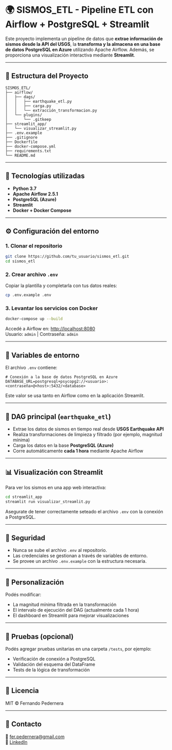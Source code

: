 # 🌍 SISMOS_ETL - Pipeline ETL con Airflow + PostgreSQL + Streamlit

Este proyecto implementa un pipeline de datos que **extrae información de sismos desde la API del USGS**, la **transforma y la almacena en una base de datos PostgreSQL en Azure** utilizando Apache Airflow. Además, se proporciona una visualización interactiva mediante **Streamlit**.

---

## 📁 Estructura del Proyecto

```
SISMOS_ETL/
├── airflow/
│   ├── dags/
│   │   ├── earthquake_etl.py
│   │   ├── carga.py
│   │   └── extracción_transformacion.py
│   └── plugins/
│       └── .gitkeep
├── streamlit_app/
│   └── visualizar_streamlit.py
├── .env.example
├── .gitignore
├── Dockerfile
├── docker-compose.yml
├── requirements.txt
└── README.md
```

---

## 🚀 Tecnologías utilizadas

- **Python 3.7**
- **Apache Airflow 2.5.1**
- **PostgreSQL (Azure)**
- **Streamlit**
- **Docker + Docker Compose**

---

## ⚙️ Configuración del entorno

### 1. Clonar el repositorio

```bash
git clone https://github.com/tu_usuario/sismos_etl.git
cd sismos_etl
```

### 2. Crear archivo `.env`

Copiar la plantilla y completarla con tus datos reales:

```bash
cp .env.example .env
```

### 3. Levantar los servicios con Docker

```bash
docker-compose up --build
```

Accedé a Airflow en: [http://localhost:8080](http://localhost:8080)  
Usuario: `admin` | Contraseña: `admin`

---

## 💾 Variables de entorno

El archivo `.env` contiene:

```env
# Conexión a la base de datos PostgreSQL en Azure
DATABASE_URL=postgresql+psycopg2://<usuario>:<contraseña>@<host>:5432/<database>
```

Este valor se usa tanto en Airflow como en la aplicación Streamlit.

---

## 🧩 DAG principal (`earthquake_etl`)

- Extrae los datos de sismos en tiempo real desde **USGS Earthquake API**
- Realiza transformaciones de limpieza y filtrado (por ejemplo, magnitud mínima)
- Carga los datos en la base **PostgreSQL (Azure)**
- Corre automáticamente **cada 1 hora** mediante Apache Airflow

---

## 📊 Visualización con Streamlit

Para ver los sismos en una app web interactiva:

```bash
cd streamlit_app
streamlit run visualizar_streamlit.py
```

Asegurate de tener correctamente seteado el archivo `.env` con la conexión a PostgreSQL.

---

## 🔐 Seguridad

- Nunca se sube el archivo `.env` al repositorio.
- Las credenciales se gestionan a través de variables de entorno.
- Se provee un archivo `.env.example` con la estructura necesaria.

---

## 🔧 Personalización

Podés modificar:

- La magnitud mínima filtrada en la transformación
- El intervalo de ejecución del DAG (actualmente cada 1 hora)
- El dashboard en Streamlit para mejorar visualizaciones

---

## 🧪 Pruebas (opcional)

Podés agregar pruebas unitarias en una carpeta `/tests`, por ejemplo:

- Verificación de conexión a PostgreSQL
- Validación del esquema del DataFrame
- Tests de la lógica de transformación

---

## 📄 Licencia

MIT © Fernando Pedernera

---

## 🤝 Contacto

📧 fer.pedernera@gmail.com  
🔗 [LinkedIn](https://www.linkedin.com)

